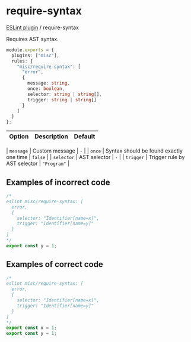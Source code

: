 # require-syntax

[ESLint plugin](https://iliubinskii.github.io/eslint-plugin-misc/) / require-syntax

Requires AST syntax.

```ts
module.exports = {
  plugins: ["misc"],
  rules: {
    "misc/require-syntax": [
      "error",
      {
        message: string,
        once: boolean,
        selector: string | string[],
        trigger: string | string[]
      }
    ]
  }
};
```

| Option | Description | Default |
| :----- | :---------- | :------ |

| `message` | Custom message | `-` |
| `once` | Syntax should be found exactly one time | `false` |
| `selector` | AST selector | `-` |
| `trigger` | Trigger rule by AST selector | `"Program"` |

## Examples of incorrect code

```ts
/*
eslint misc/require-syntax: [
  error,
  {
    selector: "Identifier[name=x]",
    trigger: "Identifier[name=y]"
  }
]
*/
export const y = 1;
```

## Examples of correct code

```ts
/*
eslint misc/require-syntax: [
  error,
  {
    selector: "Identifier[name=x]",
    trigger: "Identifier[name=y]"
  }
]
*/
export const x = 1;
export const y = 1;
```
